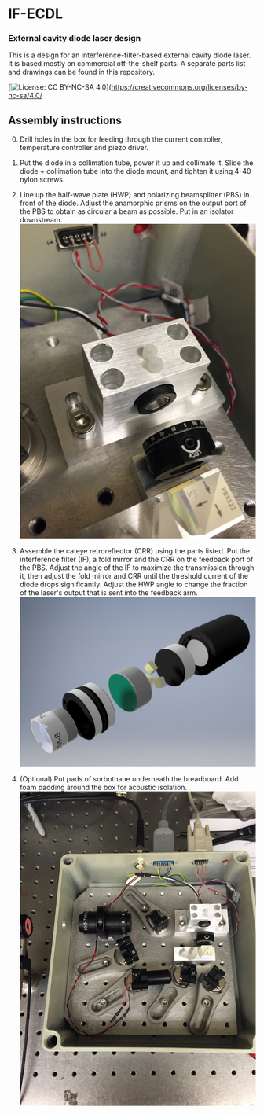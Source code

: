 # IF-ECDL

### External cavity diode laser design

This is a design for an interference-filter-based external cavity diode laser. It is based mostly on commercial off-the-shelf parts. A separate parts list and drawings can be found in this repository.

[![License: CC BY-NC-SA 4.0](https://licensebuttons.net/l/by-nc-sa/4.0/80x15.png)](https://creativecommons.org/licenses/by-nc-sa/4.0/

## Assembly instructions

0. Drill holes in the box for feeding through the current controller, temperature controller and piezo driver.

1. Put the diode in a collimation tube, power it up and collimate it. Slide the diode + collimation tube into the diode mount, and tighten it using 4-40 nylon screws.

2. Line up the half-wave plate (HWP) and polarizing beamsplitter (PBS) in front of the diode. Adjust the anamorphic prisms on the output port of the PBS to obtain as circular a beam as possible. Put in an isolator downstream.
![Mount, HWP](photos/mount_hwp_beamsplitter_prisms.jpg)

3. Assemble the cateye retroreflector (CRR) using the parts listed. Put the interference filter (IF), a fold mirror and the CRR on the feedback port of the PBS. Adjust the angle of the IF to maximize the transmission through it, then adjust the fold mirror and CRR until the threshold current of the diode drops significantly. Adjust the HWP angle to change the fraction of the laser's output that is sent into the feedback arm.
![Retroreflector](photos/cateye_retroreflector.png)

4. (Optional) Put pads of sorbothane underneath the breadboard. Add foam padding around the box for acoustic isolation.
![Assembled laser](photos/assembled_laser.jpg)

